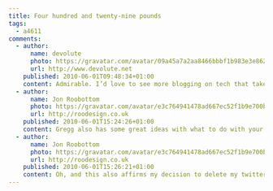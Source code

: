 ```yaml
---
title: Four hundred and twenty-nine pounds
tags:
  - a4611
comments:
  - author:
      name: devolute
      photo: https://gravatar.com/avatar/09a45a7a2aa8466bbbf1b983e3e862f1
      url: http://www.devolute.net
    published: 2010-06-01T09:48:34+01:00
    content: Admirable. I’d love to see more blogging on tech that takes a similar slant.
  - author:
      name: Jon Roobottom
      photo: https://gravatar.com/avatar/e3c764941478ad667ec52f1b9e700be5
      url: http://roodesign.co.uk
    published: 2010-06-01T15:24:26+01:00
    content: Gregg also has some great ideas with what to do with your iPad fund. I’m spending my fund on printing for my wedding.
  - author:
      name: Jon Roobottom
      photo: https://gravatar.com/avatar/e3c764941478ad667ec52f1b9e700be5
      url: http://roodesign.co.uk
    published: 2010-06-01T15:26:21+01:00
    content: Oh, and this also affirms my decision to delete my twitter account.
---
```

